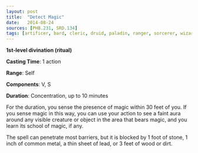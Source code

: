 ```yaml
---
layout: post
title:  "Detect Magic"
date:   2014-08-24
sources: [PHB.231, SRD.134]
tags: [artificer, bard, cleric, druid, paladin, ranger, sorcerer, wizard, level1, action, concentration, ritual, divination]
---
```


**1st-level divination (ritual)**

**Casting Time**: 1 action

**Range**: Self

**Components**: V, S

**Duration**: Concentration, up to 10 minutes

For the duration, you sense the presence of magic within 30 feet of you. If you sense magic in this way, you can use your action to see a faint aura around any visible creature or object in the area that bears magic, and you learn its school of magic, if any.

The spell can penetrate most barriers, but it is blocked by 1 foot of stone, 1 inch of common metal, a thin sheet of lead, or 3 feet of wood or dirt.

